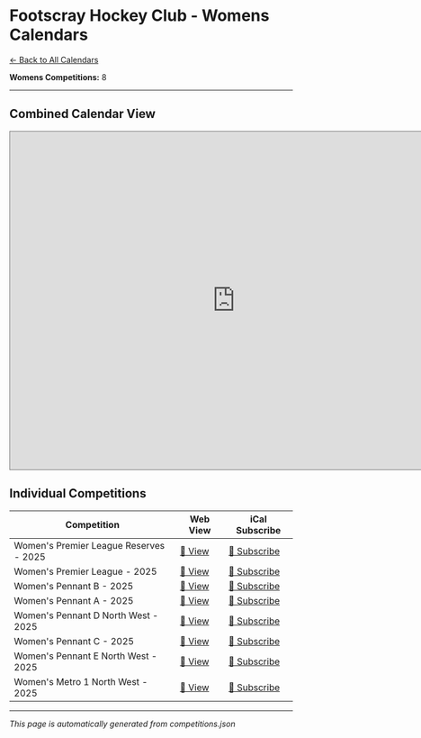 # Footscray Hockey Club - Womens Calendars

[← Back to All Calendars](competitions.md)

**Womens Competitions:** 8

---

## Combined Calendar View

<iframe src="https://calendar.google.com/calendar/embed?height=600&wkst=2&ctz=Australia%2FMelbourne&showPrint=0&showTz=0&src=8b6394caa7d84adfbbc6857f0a7740e5806e6a146f59ab9626ba21963a07786e%40group.calendar.google.com&src=56536e35edfd9d627d2f81d41b146466edbe42dbf285ad74eb636531bcb93ad7%40group.calendar.google.com&src=e4a63bff99c2b56ba32b7877072c44d116935aad3baada5e751e85aef64f2461%40group.calendar.google.com&src=3a061a8facf2aad203b3f27ee214d2912894c27e5884d224963308997cc3d097%40group.calendar.google.com&src=8bb6d3833f4399af37ec044eacd085f45b897d6910935320163b2422cb13eccf%40group.calendar.google.com&src=cb97b547cddb0381d07e8c8b1b327ed700e90b2e07e68714197ab553fbd2ce9d%40group.calendar.google.com&src=14c37c863800760f1cca7118d188c1bf54bde2d694a81613f5b8b25040c4564c%40group.calendar.google.com&src=a55ef96862114e2a69788c8a347f7877f4813713d20efccfeaccb5d0ac1bc54f%40group.calendar.google.com" style="border:solid 1px #777" width="800" height="600" frameborder="0" scrolling="no"></iframe>

## Individual Competitions

| Competition | Web View | iCal Subscribe |
|-------------|----------|----------------|
| Women's Premier League Reserves - 2025 | [📅 View](https://calendar.google.com/calendar/embed?src=8b6394caa7d84adfbbc6857f0a7740e5806e6a146f59ab9626ba21963a07786e%40group.calendar.google.com) | [📲 Subscribe](https://calendar.google.com/calendar/ical/8b6394caa7d84adfbbc6857f0a7740e5806e6a146f59ab9626ba21963a07786e%40group.calendar.google.com/public/basic.ics) |
| Women's Premier League - 2025 | [📅 View](https://calendar.google.com/calendar/embed?src=56536e35edfd9d627d2f81d41b146466edbe42dbf285ad74eb636531bcb93ad7%40group.calendar.google.com) | [📲 Subscribe](https://calendar.google.com/calendar/ical/56536e35edfd9d627d2f81d41b146466edbe42dbf285ad74eb636531bcb93ad7%40group.calendar.google.com/public/basic.ics) |
| Women's Pennant B - 2025 | [📅 View](https://calendar.google.com/calendar/embed?src=e4a63bff99c2b56ba32b7877072c44d116935aad3baada5e751e85aef64f2461%40group.calendar.google.com) | [📲 Subscribe](https://calendar.google.com/calendar/ical/e4a63bff99c2b56ba32b7877072c44d116935aad3baada5e751e85aef64f2461%40group.calendar.google.com/public/basic.ics) |
| Women's Pennant A - 2025 | [📅 View](https://calendar.google.com/calendar/embed?src=3a061a8facf2aad203b3f27ee214d2912894c27e5884d224963308997cc3d097%40group.calendar.google.com) | [📲 Subscribe](https://calendar.google.com/calendar/ical/3a061a8facf2aad203b3f27ee214d2912894c27e5884d224963308997cc3d097%40group.calendar.google.com/public/basic.ics) |
| Women's Pennant D North West - 2025 | [📅 View](https://calendar.google.com/calendar/embed?src=8bb6d3833f4399af37ec044eacd085f45b897d6910935320163b2422cb13eccf%40group.calendar.google.com) | [📲 Subscribe](https://calendar.google.com/calendar/ical/8bb6d3833f4399af37ec044eacd085f45b897d6910935320163b2422cb13eccf%40group.calendar.google.com/public/basic.ics) |
| Women's Pennant C - 2025 | [📅 View](https://calendar.google.com/calendar/embed?src=cb97b547cddb0381d07e8c8b1b327ed700e90b2e07e68714197ab553fbd2ce9d%40group.calendar.google.com) | [📲 Subscribe](https://calendar.google.com/calendar/ical/cb97b547cddb0381d07e8c8b1b327ed700e90b2e07e68714197ab553fbd2ce9d%40group.calendar.google.com/public/basic.ics) |
| Women's Pennant E North West - 2025 | [📅 View](https://calendar.google.com/calendar/embed?src=14c37c863800760f1cca7118d188c1bf54bde2d694a81613f5b8b25040c4564c%40group.calendar.google.com) | [📲 Subscribe](https://calendar.google.com/calendar/ical/14c37c863800760f1cca7118d188c1bf54bde2d694a81613f5b8b25040c4564c%40group.calendar.google.com/public/basic.ics) |
| Women's Metro 1 North West - 2025 | [📅 View](https://calendar.google.com/calendar/embed?src=a55ef96862114e2a69788c8a347f7877f4813713d20efccfeaccb5d0ac1bc54f%40group.calendar.google.com) | [📲 Subscribe](https://calendar.google.com/calendar/ical/a55ef96862114e2a69788c8a347f7877f4813713d20efccfeaccb5d0ac1bc54f%40group.calendar.google.com/public/basic.ics) |

---

*This page is automatically generated from competitions.json*
